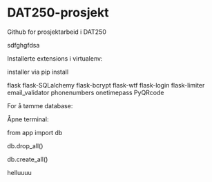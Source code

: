 # DAT250-prosjekt
Github for prosjektarbeid i DAT250


sdfghgfdsa

Installerte extensions i virtualenv:

installer via pip install

flask flask-SQLalchemy flask-bcrypt flask-wtf flask-login flask-limiter email_validator phonenumbers onetimepass PyQRcode

For å tømme database:

Åpne terminal:

from app import db

db.drop_all()

db.create_all()

helluuuu